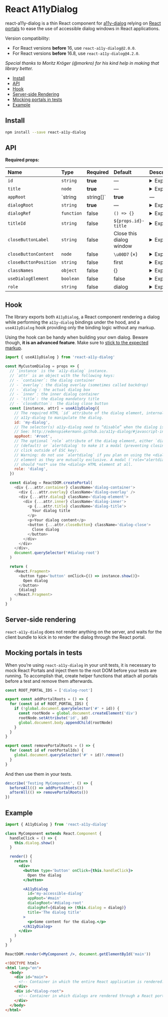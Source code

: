 # React A11yDialog

react-a11y-dialog is a thin React component for [a11y-dialog](https://github.com/edenspiekermann/a11y-dialog) relying on [React portals](https://reactjs.org/docs/portals.html) to ease the use of accessible dialog windows in React applications.

Version compatibility:

- For React versions **before** 16, use `react-a11y-dialog@2.0.0`.
- For React versions **before** 16.8, use `react-a11y-dialog@4.2.0`.

_Special thanks to Moritz Kröger (@morkro) for his kind help in making that library better._

- [Install](#install)
- [API](#api)
- [Hook](#hook)
- [Server-side Rendering](#server-side-rendering)
- [Mocking portals in tests](#mocking-portals-in-tests)
- [Example](#example)

## Install

```sh
npm install --save react-a11y-dialog
```

## API

**Required props:**

| Name | Type | Required | Default | Description |
| :-- | :-- | :-- | :-- | :-- |
| `id` | `string` | **true** | — | <details><summary>Expand</summary>The HTML `id` attribute of the dialog element, internally used by a11y-dialog to manipulate the dialog.</details> |
| `title` | `node` | **true** | — | <details><summary>Expand</summary>The title of the dialog, mandatory in the document to provide context to assistive technology. Could be [hidden with CSS](https://hugogiraudel.com/2016/10/13/css-hide-and-seek/) (while remaining accessible).</details> |
| `appRoot` | `string | string[]` | **true** | — | <details><summary>Expand</summary>The [selector(s) a11y-dialog need](http://edenspiekermann.github.io/a11y-dialog/#javascript-instantiation) to disable when the dialog is open.</details> |
| `dialogRoot` | `string` | **true** | — | <details><summary>Expand</summary>The container for the dialog to be rendered into ([React portal](https://reactjs.org/docs/portals.html)’s root).</details> |
| `dialogRef` | `function` | false | `() => {}` | <details><summary>Expand</summary> A function called when the component has mounted, receiving the [instance of A11yDialog](http://edenspiekermann.github.io/a11y-dialog/#js-api) so that it can be programmatically accessed later on.</details> |
| `titleId` | `string` | false | `${props.id}-title` | <details><summary>Expand</summary>The HTML `id` attribute of the dialog’s title element, used by assistive technologies to provide context and meaning to the dialog window.</details> |
| `closeButtonLabel` | `string` | false | Close this dialog window | <details><summary>Expand</summary>The HTML `aria-label` attribute of the close button, used by assistive technologies to provide extra meaning to the usual cross-mark.</details> |
| `closeButtonContent` | `node` | false | `\u00D7` (×) | <details><summary>Expand</summary>The string that is the inner HTML of the close button.</details> |
| `closeButtonPosition` | `string` | false | first | <details><summary>Expand</summary>Whether to render the close button as first element, last element or not at all. Options are: `first`, `last` and `none`. ⚠️ **Caution!** Setting it to `none` without providing a close button manually will be a critical accessibility issue.</details> |
| `classNames` | `object` | false | {} | <details><summary>Expand</summary>Object of classes for each HTML element of the dialog element. Keys are: `container`, `overlay`, `dialog`, `inner`, `title`, `closeButton`. See [a11y-dialog docs](http://edenspiekermann.github.io/a11y-dialog/#expected-dom-structure) for reference.</details> |
| `useDialogElement` | `boolean` | false | false | <details><summary>Expand</summary>Whether to render a `<dialog>` element or a `<div>` element and [let `a11y-dialog` polyfill it](http://edenspiekermann.github.io/a11y-dialog/#expected-dom-structure). The `<dialog>` element—while native HTML—is harder to style, and causes several browser inconsistencies. Additionally, [it _cannot_ work with `role="alertdialog"`](https://github.com/edenspiekermann/a11y-dialog/issues/115).</details> |
| `role` | `string` | false | dialog | <details><summary>Expand</summary>The `role` attribute of the dialog element, either `dialog` (default) or `alertdialog` to make it a modal (preventing closing on click outside of <kbd>ESC</kbd> key).</details> |

## Hook

The library exports both `A11yDialog`, a React component rendering a dialog while performing the `a11y-dialog` bindings under the hood, and a `useA11yDialog` hook providing only the binding logic without any markup.

Using the hook can be handy when building your own dialog. Beware though, **it is an advanced feature**. Make sure to [stick to the expected markup](http://edenspiekermann.github.io/a11y-dialog/#expected-dom-structure).

```js
import { useA11yDialog } from 'react-a11y-dialog'

const MyCustomDialog = props => {
  // `instance` is the `a11y-dialog` instance.
  // `attr` is an object with the following keys:
  // - `container`: the dialog container
  // - `overlay`: the dialog overlay (sometimes called backdrop)
  // - `dialog`: the actual dialog box
  // - `inner`: the inner dialog container
  // - `title`: the dialog mandatory title
  // - `closeButton`:  the dialog close button
  const [instance, attr] = useA11yDialog({
    // The required HTML `id` attribute of the dialog element, internally used
    // a11y-dialog to manipulate the dialog.
    id: 'my-dialog',
    // The selector(s) a11y-dialog need to “disable” when the dialog is open.
    // See: http://edenspiekermann.github.io/a11y-dialog/#javascript-instantiation
    appRoot: '#root',
    // The optional `role` attribute of the dialog element, either `dialog`
    // (default) or `alertdialog` to make it a modal (preventing closing on
    // click outside of ESC key).
    // Warning: do not use `alertdialog` if you plan on using the <dialog> HTML
    // element as they are mutually exclusive. A modal (`role="alertdialog"`)
    // should *not* use the <dialog> HTML element at all.
    role: 'dialog',
  })

  const dialog = ReactDOM.createPortal(
    <div {...attr.container} className='dialog-container'>
      <div {...attr.overlay} className='dialog-overlay' />
      <div {...attr.dialog} className='dialog-element'>
        <div {...attr.inner} className='dialog-inner'>
          <p {...attr.title} className='dialog-title'>
            Your dialog title
          </p>
          <p>Your dialog content</p>
          <button {...attr.closeButton} className='dialog-close'>
            Close dialog
          </button>
        </div>
      </div>
    </div>,
    document.querySelector('#dialog-root')
  )

  return (
    <React.Fragment>
      <button type='button' onClick={() => instance.show()}>
        Open dialog
      </button>
      {dialog}
    </React.Fragment>
  )
}
```

## Server-side rendering

`react-a11y-dialog` does not render anything on the server, and waits for the client bundle to kick in to render the dialog through the React portal.

## Mocking portals in tests

When you’re using `react-a11y-dialog` in your unit tests, it is necessary to mock React Portals and inject them to the root DOM before your tests are running. To accomplish that, create helper functions that attach all portals before a test and remove them afterwards.

```js
const ROOT_PORTAL_IDS = ['dialog-root']

export const addPortalRoots = () => {
  for (const id of ROOT_PORTAL_IDS) {
    if (!global.document.querySelector('#' + id)) {
      const rootNode = global.document.createElement('div')
      rootNode.setAttribute('id', id)
      global.document.body.appendChild(rootNode)
    }
  }
}

export const removePortalRoots = () => {
  for (const id of rootPortalIds) {
    global.document.querySelector('#' + id)?.remove()
  }
}
```

And then use them in your tests.

```js
describe('Testing MyComponent', () => {
  beforeAll(() => addPortalRoots())
  afterAll(() => removePortalRoots())
})
```

## Example

```jsx
import { A11yDialog } from 'react-a11y-dialog'

class MyComponent extends React.Component {
  handleClick = () => {
    this.dialog.show()
  }

  render() {
    return (
      <div>
        <button type='button' onClick={this.handleClick}>
          Open the dialog
        </button>

        <A11yDialog
          id='my-accessible-dialog'
          appRoot='#main'
          dialogRoot='#dialog-root'
          dialogRef={dialog => (this.dialog = dialog)}
          title='The dialog title'
        >
          <p>Some content for the dialog.</p>
        </A11yDialog>
      </div>
    )
  }
}

ReactDOM.render(<MyComponent />, document.getElementById('main'))
```

```html
<!DOCTYPE html>
<html lang="en">
  <body>
    <div id="main">
      <!-- Container in which the entire React application is rendered. -->
    </div>
    <div id="dialog-root">
      <!-- Container in which dialogs are rendered through a React portal. -->
    </div>
  </body>
</html>
```
